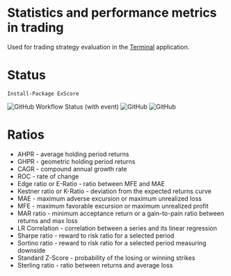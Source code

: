 # Statistics and performance metrics in trading 

Used for trading strategy evaluation in the [Terminal](https://github.com/Indemos/Terminal) application. 

# Status

```
Install-Package ExScore
```

![GitHub Workflow Status (with event)](https://img.shields.io/github/actions/workflow/status/Indemos/Statistics/dotnet.yml?event=push)
![GitHub](https://img.shields.io/github/license/Indemos/Statistics)
![GitHub](https://img.shields.io/badge/system-Windows%20%7C%20Linux%20%7C%20Mac-blue)

# Ratios 

* AHPR - average holding period returns
* GHPR - geometric holding period returns
* CAGR - compound annual growth rate
* ROC - rate of change
* Edge ratio or E-Ratio - ratio between MFE and MAE
* Kestner ratio or K-Ratio - deviation from the expected returns curve
* MAE - maximum adverse excursion or maximum unrealized loss 
* MFE - maximum favorable excursion or maximum unrealized profit 
* MAR ratio - minimum acceptance return or a gain-to-pain ratio between returns and max loss
* LR Correlation - correlation between a series and its linear regression
* Sharpe ratio - reward to risk ratio for a selected period
* Sortino ratio - reward to risk ratio for a selected period measuring downside
* Standard Z-Score - probability of the losing or winning strikes
* Sterling ratio - ratio between returns and average loss
